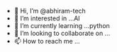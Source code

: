 - 👋 Hi, I’m @abhiram-tech
- 👀 I’m interested in ...AI
- 🌱 I’m currently learning ...python
- 💞️ I’m looking to collaborate on ...
- 📫 How to reach me ...

<!---
abhiram-tech/abhiram-tech is a ✨ special ✨ repository because its `README.md` (this file) appears on your GitHub profile.
You can click the Preview link to take a look at your changes.
--->
